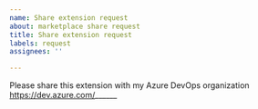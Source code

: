 ```yaml
---
name: Share extension request
about: marketplace share request
title: Share extension request
labels: request
assignees: ''

---
```


Please share this extension with my Azure DevOps organization https://dev.azure.com/______
